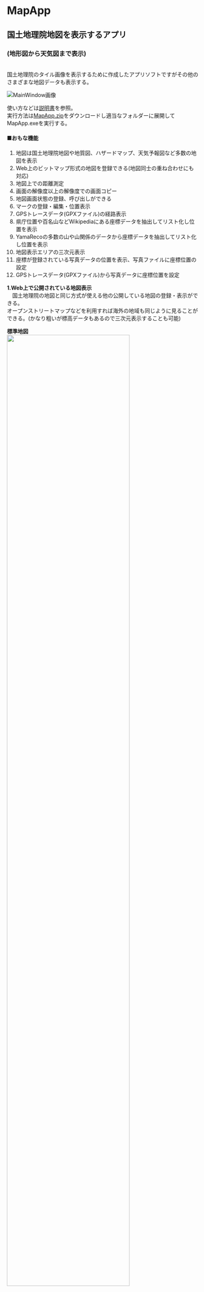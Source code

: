 ﻿# MapApp
## 国土地理院地図を表示するアプリ
### (地形図から天気図まで表示)
<br>
国土地理院のタイル画像を表示するために作成したアプリソフトですがその他のさまざまな地図データも表示する。

![MainWindow画像](Image/MainImage.png)

使い方などは[説明書](Document/MapAppManual.pdf)を参照。  
実行方法は[MapApp.zip](MapApp.zip)をダウンロードし適当なフォルダーに展開してMapApp.exeを実行する。  

#### ■おもな機能

1) 地図は国土地理院地図や地質図、ハザードマップ、天気予報図など多数の地図を表示
2) Web上のビットマップ形式の地図を登録できる(地図同士の重ね合わせにも対応)
3) 地図上での距離測定
4) 画面の解像度以上の解像度での画面コピー
5) 地図画面状態の登録、呼び出しができる
6) マークの登録・編集・位置表示
7) GPSトレースデータ(GPXファイル)の経路表示
8) 県庁位置や百名山などWikipediaにある座標データを抽出してリスト化し位置を表示
9) YamaRecoの多数の山や山関係のデータから座標データを抽出してリスト化し位置を表示
10) 地図表示エリアの三次元表示
11) 座標が登録されている写真データの位置を表示、写真ファイルに座標位置の設定
12) GPSトレースデータ(GPXファイル)から写真データに座標位置を設定


**1.Web上で公開されている地図表示**  
　国土地理院の地図と同じ方式が使える他の公開している地図の登録・表示ができる。  
  オープンストリートマップなどを利用すれば海外の地域も同じように見ることができる。(かなり粗いが標高データもあるので三次元表示することも可能)  

**標準地図**  
<img src="Image/MapStdImage.png" width="80%">  
**色別標高図**  
<img src="Image/MapLerifImage.png" width="80%">  
**20万分の1日本シームレス地質図V2** (マウス位置の地質名を下部ステータスバーに表示)  
<img src="Image/MspSeamlessV2.png" width="80%">  
  
**地図の重ね合わせ**  
<img src="Image/淡色地図(地すべり地形分布).png" width="45%"> <img src="Image/地すべり地形分布地図.png" width="45%">  
標準地図と地すべり地形分布図  

<img src="Image/地すべり地形分布地図・淡色地図.png" width="80%">  

標準地図 + 地すべり地形分布図 の重ね合わせた地図  

<img src="Image/雨雲レーダー.png" width="80%">  

気象庁の雨雲レーダーと淡色地図の重ね合わせ  


**2.地図の解像度変更対応**  
　地図の表示は256x256のタイル画像を並べて表示しているので表示する画像の数を増やすと解像度を高くすることができる(画像列数で設定)のでPCの解像度以上のビットマップデータが作成できる。  

**3.マーク表示**  
　特定の座標を登録でき、その位置に移動することやコメントや参照などを登録できる。
  WikiListで検索したデータもマークとして登録できる。  
    
**4.GPSデータの登録・表示**  
　GPS機能を持った機器でトレースしたGPXデータの登録やトレース表示を行う。  
<img src="Image/MapGpsTrace.png" width="80%">  
<img src="Image/MapGpsElevatorGraph.png" width="80%">  
  
**5.Wikipediaのデータ参照**  
　Wikipediaには史跡や観光地、博物館、百名山などに位置情報を含むデーが登録されている。  
　これらの情報の一覧を取り込んでそこから位置座標を取出し、その位置に地図を移動させたり、マークの登録を行うことができる。  
<img src="Image/Wiki百山の一覧.png" width="45%"><img src="Image/Wiki利尻山.png" width="45%">  

Wikipediaの一覧ページとその個別ページから一覧リストを作成。　  
<img src="Image/WikiListImage.png" width="90%">  
一覧リストからその地図位置への移動や座標からリストの検索ができる。  

**6.YamaRecoのデータ参照**  
  YamaRedcoはs\登山者向けのWebサイトで山に関するデータが多数登録されている。  
  これらの情報を取り込んで一覧リストにし検索や位置座標から地図に位置を表示するなどをおこなう。  
<img src="Image/YamaRecoWebData.png" width="40%"><img src="Image/YamaRecoDetailData.png" width="48%">  
YamRecoの山データの一覧リスト
<img src="Image/YamaRecoList.png" width="90%">  

**7.三次元表示機能**  
　国土地理院の標高データを利用して地図の表示エリアを三次元表示する。  
<img src="Image/Map3DImage.png" width="80%">  
八ヶ岳の三次元表示  

<img src="Image/ヒマラヤ周辺.png" width="80%">

ヒマラヤ(Outdoors map)  

<img src="Image/ヒマラヤ周辺3D.png" width="80%">  

ヒマラヤの三次元表示

**8.写真位置表示・設定**  
写真ファイルの一覧を表示して座標が登録されている写真データの位置を表示したり、写真ファイルに座標位置の設定する。またGPXファイルから写真ファイルにまとめて位置座標を設定できる。
<img src="Image/PhotoImageList.png" width="80%">  

### ■履歴  
2024/12/19 バグ修正  
2023/03/01 写真一覧と位置表示、一設定機能を追加  
2022/07/23 ヤマレコリストの追加  
2022/06/15 地図データの重ね合わせ機能を追加  
2021/09/07 初回登録  

### ■実行環境
Windows10で動作の確認をおこなっている。
ソフトの実行方法は MapApp.zip をダウンロードして適当なフォルダに展開し、フォルダ内の MapApp.exe をダブルクリックして実行します。  
初回は画像が乱れることがあるので、その場合は F5 キーで再表示するとなおります。

### ■開発環境  
開発ソフト : Microsoft Visual Studio 2022  
開発言語　 : C# 7.3 Windows アプリケーション  
フレームワーク　 : .NET framework 4.7.2  
NuGetライブラリ : OpenTK(3.3.2),OpenTK.GLControl(3.1.0)  
自作ライブラリ  : WpfLib, Wpf3DLib